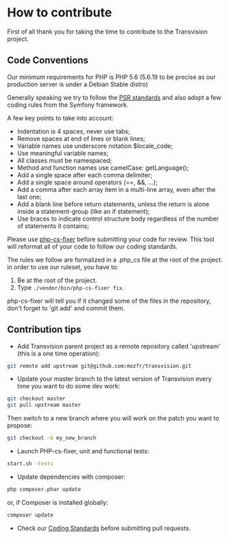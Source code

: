 # How to contribute

First of all thank you for taking the time to contribute to the Transvision project.

## Code Conventions

Our minimum requirements for PHP is PHP 5.6 (5.6.19 to be precise as our production server is under a Debian Stable distro)

Generally speaking we try to follow the [PSR standards](https://github.com/php-fig/fig-standards/tree/master/accepted) and also adopt a few coding rules from the Symfony framework.

A few key points to take into account:

* Indentation is 4 spaces, never use tabs;
* Remove spaces at end of lines or blank lines;
* Variable names use underscore notation $locale_code;
* Use meaningful variable names;
* All classes must be namespaced;
* Method and function names use camelCase: getLanguage();
* Add a single space after each comma delimiter;
* Add a single space around operators (==, &&, ...);
* Add a comma after each array item in a multi-line array, even after the last one;
* Add a blank line before return statements, unless the return is alone inside a statement-group (like an if statement);
* Use braces to indicate control structure body regardless of the number of statements it contains;

Please use [php-cs-fixer](https://github.com/FriendsOfPHP/PHP-CS-Fixer) before submitting your code for review. This tool will reformat all of your code to follow our coding standards.

The rules we follow are formalized in a .php_cs file at the root of the project. in order to use our ruleset, you have to:

1. Be at the root of the project.
2. Type ```./vendor/bin/php-cs-fixer fix```.

php-cs-fixer will tell you if it changed some of the files in the repository, don't forget to 'git add' and commit them.


## Contribution tips

- Add Transvision parent project as a remote repository called 'upstream' (this is a one time operation):
```bash
git remote add upstream git@github.com:mozfr/transvision.git
```
- Update your master branch to the latest version of Transvision every time you want to do some dev work:
```bash
git checkout master
git pull upstream master
```
Then switch to a new branch where you will work on the patch you want to propose:
```bash
git checkout -b my_new_branch
```
- Launch PHP-cs-fixer, unit and functional tests:
```bash
start.sh -tests
```
- Update dependencies with composer:
```bash
php composer.phar update
```
or, if Composer is installed globally:
```bash
composer update
```
- Check our [Coding Standards](https://github.com/mozfr/transvision/wiki/Code-conventions) before submitting pull requests.
